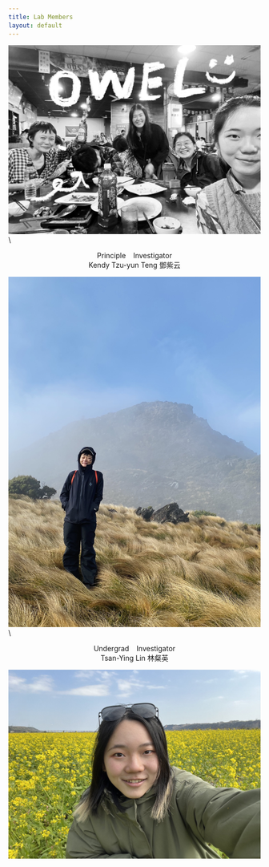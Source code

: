 ```yaml
---
title: Lab Members
layout: default
---
```



![owel_photo](owel_photo.JPG)\

<center> Principle &ensp; Investigator </center>
<center> Kendy Tzu-yun Teng 鄧紫云 </center>

![PI_photo](PI_photo.jpeg)\

<center>Undergrad &ensp; Investigator </center>
<center>Tsan-Ying Lin 林粲英 </center>

![Tsan_photo](Tsan_photo.jpg)

<br/><br/>
